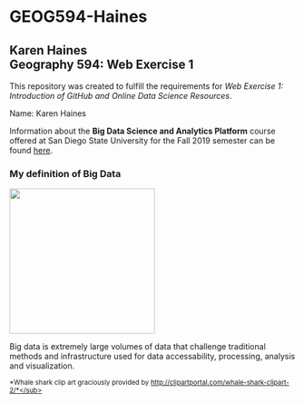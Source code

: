 # GEOG594-Haines
## Karen Haines <br> Geography 594:  Web Exercise 1

This repository was created to fulfill the requirements for *Web Exercise 1: Introduction of GitHub and Online Data Science Resources*.

Name: Karen Haines

Information about the **Big Data Science and Analytics Platform** course offered at San Diego State University for the Fall 2019 semester can be found [here](https://map.sdsu.edu/bigdata/).

### My definition of Big Data
<img src="https://user-images.githubusercontent.com/42922579/64588829-61a07800-d358-11e9-966a-6941a9c0661b.png" width=256>  

Big data is extremely large volumes of data that challenge traditional methods and infrastructure used for data accessability, processing, analysis and visualization.  

<sub> *Whale shark clip art graciously provided by http://clipartportal.com/whale-shark-clipart-2/*</sub>
